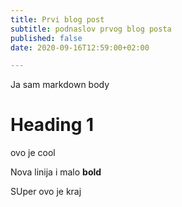 ```yaml
---
title: Prvi blog post
subtitle: podnaslov prvog blog posta
published: false
date: 2020-09-16T12:59:00+02:00

---
```

Ja sam markdown body

# Heading 1

ovo je cool

Nova linija i malo **bold**

SUper ovo je kraj
